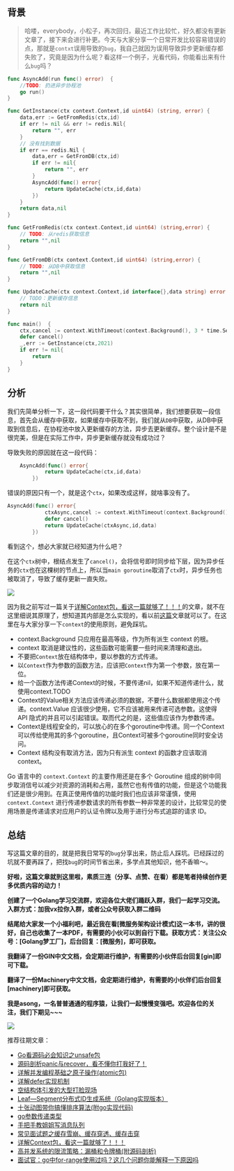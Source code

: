 ## 背景

> 哈喽，everybody，小松子，再次回归，最近工作比较忙，好久都没有更新文章了，接下来会进行补更。今天与大家分享一个日常开发比较容易错误的点，那就是`contxt`误用导致的`bug`，我自己就因为误用导致异步更新缓存都失败了，究竟是因为什么呢？看这样一个例子，光看代码，你能看出来有什么`bug`吗？

```go
func AsyncAdd(run func() error)  {
	//TODO: 扔进异步协程池
	go run()
}

func GetInstance(ctx context.Context,id uint64) (string, error) {
	data,err := GetFromRedis(ctx,id)
	if err != nil && err != redis.Nil{
		return "", err
	}
	// 没有找到数据
	if err == redis.Nil {
		data,err = GetFromDB(ctx,id)
		if err != nil{
			return "", err
		}
		AsyncAdd(func() error{
			return UpdateCache(ctx,id,data)
		})
	}
	return data,nil
}

func GetFromRedis(ctx context.Context,id uint64) (string,error) {
	// TODO: 从redis获取信息
	return "",nil
}

func GetFromDB(ctx context.Context,id uint64) (string,error) {
	// TODO: 从DB中获取信息
	return "",nil
}

func UpdateCache(ctx context.Context,id interface{},data string) error {
	// TODO：更新缓存信息
	return nil
}

func main()  {
	ctx,cancel := context.WithTimeout(context.Background(), 3 * time.Second)
	defer cancel()
	_,err := GetInstance(ctx,2021)
	if err != nil{
		return
	}
}
```



## 分析

我们先简单分析一下，这一段代码要干什么？其实很简单，我们想要获取一段信息，首先会从缓存中获取，如果缓存中获取不到，我们就从`DB`中获取，从DB中获取到信息后，在协程池中放入更新缓存的方法，异步去更新缓存。整个设计是不是很完美，但是在实际工作中，异步更新缓存就没有成功过？

导致失败的原因就在这一段代码：

```go
	AsyncAdd(func() error{
			return UpdateCache(ctx,id,data)
		})
```

错误的原因只有一个，就是这个`ctx`，如果改成这样，就啥事没有了。

```go
AsyncAdd(func() error{
			ctxAsync,cancel := context.WithTimeout(context.Background(),3 * time.Second)
			defer cancel()
			return UpdateCache(ctxAsync,id,data)
		})
```

看到这个，想必大家就已经知道为什么吧？

在这个`ctx`树中，根结点发生了`cancel()`，会将信号即时同步给下层，因为异步任务的`ctx`也在这棵树的节点上，所以当`main goroutine`取消了`ctx`时，异步任务也被取消了，导致了缓存更新一直失败。

![](https://song-oss.oss-cn-beijing.aliyuncs.com/golang_dream/article/static/%E6%88%AA%E5%B1%8F2021-03-20%20%E4%B8%8B%E5%8D%885.28.33.png)

因为我之前写过一篇关于[详解Context包，看这一篇就够了！！！](https://mp.weixin.qq.com/s/JKMHUpwXzLoSzWt_ElptFg)的文章，就不在这里细说其原理了，想知道其内部是怎么实现的，看以前[这篇](https://mp.weixin.qq.com/s/JKMHUpwXzLoSzWt_ElptFg)文章就可以了。在这里在与大家分享一下`context`的使用原则，避免踩坑。

- context.Background 只应用在最高等级，作为所有派生 context 的根。
- context 取消是建议性的，这些函数可能需要一些时间来清理和退出。
- 不要把`Context`放在结构体中，要以参数的方式传递。
- 以`Context`作为参数的函数方法，应该把`Context`作为第一个参数，放在第一位。
- 给一个函数方法传递Context的时候，不要传递nil，如果不知道传递什么，就使用context.TODO
- Context的Value相关方法应该传递必须的数据，不要什么数据都使用这个传递。context.Value 应该很少使用，它不应该被用来传递可选参数。这使得 API 隐式的并且可以引起错误。取而代之的是，这些值应该作为参数传递。
- Context是线程安全的，可以放心的在多个goroutine中传递。同一个Context可以传给使用其的多个goroutine，且Context可被多个goroutine同时安全访问。
- Context 结构没有取消方法，因为只有派生 context 的函数才应该取消 context。

Go 语言中的 `context.Context` 的主要作用还是在多个 Goroutine 组成的树中同步取消信号以减少对资源的消耗和占用，虽然它也有传值的功能，但是这个功能我们还是很少用到。在真正使用传值的功能时我们也应该非常谨慎，使用 `context.Context` 进行传递参数请求的所有参数一种非常差的设计，比较常见的使用场景是传递请求对应用户的认证令牌以及用于进行分布式追踪的请求 ID。



## 总结

写这篇文章的目的，就是把我日常写的`bug`分享出来，防止后人踩坑。已经踩过的坑就不要再踩了，把找`bug`的时间节省出来，多学点其他知识，他不香嘛～。

**好啦，这篇文章就到这里啦，素质三连（分享、点赞、在看）都是笔者持续创作更多优质内容的动力！**

**创建了一个Golang学习交流群，欢迎各位大佬们踊跃入群，我们一起学习交流。入群方式：加我vx拉你入群，或者公众号获取入群二维码**

**结尾给大家发一个小福利吧，最近我在看[微服务架构设计模式]这一本书，讲的很好，自己也收集了一本PDF，有需要的小伙可以到自行下载。获取方式：关注公众号：[Golang梦工厂]，后台回复：[微服务]，即可获取。**

**我翻译了一份GIN中文文档，会定期进行维护，有需要的小伙伴后台回复[gin]即可下载。**

**翻译了一份Machinery中文文档，会定期进行维护，有需要的小伙伴们后台回复[machinery]即可获取。**

**我是asong，一名普普通通的程序猿，让我们一起慢慢变强吧。欢迎各位的关注，我们下期见~~~**

![](https://song-oss.oss-cn-beijing.aliyuncs.com/golang_dream/article/static/%E6%89%AB%E7%A0%81_%E6%90%9C%E7%B4%A2%E8%81%94%E5%90%88%E4%BC%A0%E6%92%AD%E6%A0%B7%E5%BC%8F-%E7%99%BD%E8%89%B2%E7%89%88.png)

推荐往期文章：

- [Go看源码必会知识之unsafe包](https://mp.weixin.qq.com/s/nPWvqaQiQ6Z0TaPoqg3t2Q)
- [源码剖析panic与recover，看不懂你打我好了！](https://mp.weixin.qq.com/s/mzSCWI8C_ByIPbb07XYFTQ)
- [详解并发编程基础之原子操作(atomic包)](https://mp.weixin.qq.com/s/PQ06eL8kMWoGXodpnyjNcA)
- [详解defer实现机制](https://mp.weixin.qq.com/s/FUmoBB8OHNSfy7STR0GsWw)
- [空结构体引发的大型打脸现场](https://mp.weixin.qq.com/s/dNeCIwmPei2jEWGF6AuWQw)
- [Leaf—Segment分布式ID生成系统（Golang实现版本）](https://mp.weixin.qq.com/s/wURQFRt2ISz66icW7jbHFw)
- [十张动图带你搞懂排序算法(附go实现代码)](https://mp.weixin.qq.com/s/rZBsoKuS-ORvV3kML39jKw)
- [go参数传递类型](https://mp.weixin.qq.com/s/JHbFh2GhoKewlemq7iI59Q)
- [手把手教姐姐写消息队列](https://mp.weixin.qq.com/s/0MykGst1e2pgnXXUjojvhQ)
- [常见面试题之缓存雪崩、缓存穿透、缓存击穿](https://mp.weixin.qq.com/s?__biz=MzIzMDU0MTA3Nw==&mid=2247483988&idx=1&sn=3bd52650907867d65f1c4d5c3cff8f13&chksm=e8b0902edfc71938f7d7a29246d7278ac48e6c104ba27c684e12e840892252b0823de94b94c1&token=1558933779&lang=zh_CN#rd)
- [详解Context包，看这一篇就够了！！！](https://mp.weixin.qq.com/s/JKMHUpwXzLoSzWt_ElptFg)
- [高并发系统的限流策略：漏桶和令牌桶(附源码剖析)](https://mp.weixin.qq.com/s/fURwiSTeEE_Wvc95Q_fHnA)
- [面试官：go中for-range使用过吗？这几个问题你能解释一下原因吗](https://mp.weixin.qq.com/s/G7z80u83LTgLyfHgzgrd9g)